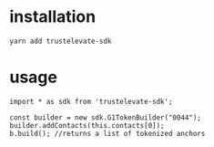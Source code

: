 # installation 

    yarn add trustelevate-sdk

# usage

    import * as sdk from 'trustelevate-sdk';

    const builder = new sdk.G1TokenBuilder("0044");
    builder.addContacts(this.contacts[0]);
    b.build(); //returns a list of tokenized anchors